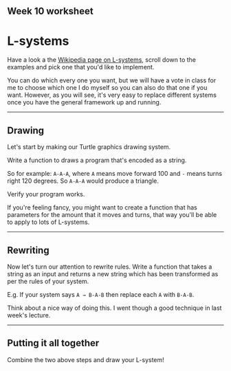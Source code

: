 ## Week 10 worksheet

# L-systems

Have a look a the [Wikipedia page on L-systems](https://en.wikipedia.org/wiki/L-system), scroll down to the examples and pick one that you'd like to implement.

You can do which every one you want, but we will have a vote in class for me to choose which one I do myself so you can also do that one if you want. However, as you will see, it's very easy to replace different systems once you have the general framework up and running.

---

## Drawing

Let's start by making our Turtle graphics drawing system.

Write a function to draws a program that's encoded as a string.

So for example: `A-A-A`, where `A` means move forward 100 and `-` means turns right 120 degrees. So `A-A-A` would produce a triangle.

Verify your program works.

If you're feeling fancy, you might want to create a function that has parameters for the amount that it moves and turns, that way you'll be able to apply to lots of L-systems.

---

## Rewriting

Now let's turn our attention to rewrite rules. Write a function that takes a string as an input and returns a new string which has been transformed as per the rules of your system.

E.g. If your system says `A → B-A-B` then replace each `A` with `B-A-B`.

Think about a nice way of doing this. I went though a good technique in last week's lecture.

---

## Putting it all together

Combine the two above steps and draw your L-system!
